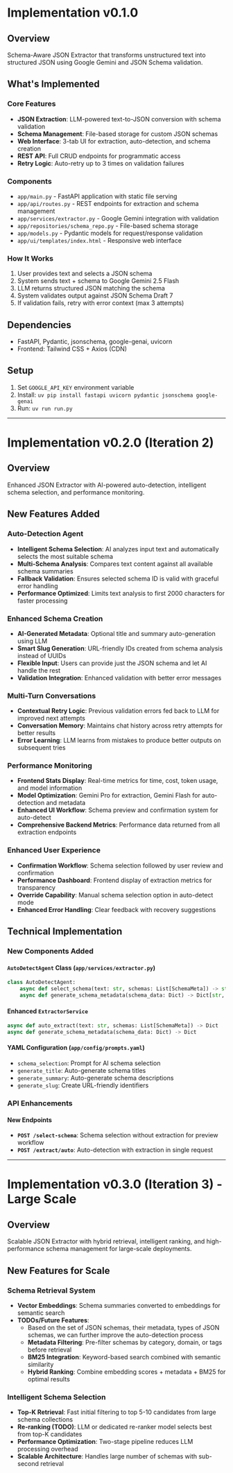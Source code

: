 # Implementation v0.1.0

## Overview
Schema-Aware JSON Extractor that transforms unstructured text into structured JSON using Google Gemini and JSON Schema validation.

## What's Implemented

### Core Features
- **JSON Extraction**: LLM-powered text-to-JSON conversion with schema validation
- **Schema Management**: File-based storage for custom JSON schemas  
- **Web Interface**: 3-tab UI for extraction, auto-detection, and schema creation
- **REST API**: Full CRUD endpoints for programmatic access
- **Retry Logic**: Auto-retry up to 3 times on validation failures

### Components
- `app/main.py` - FastAPI application with static file serving
- `app/api/routes.py` - REST endpoints for extraction and schema management
- `app/services/extractor.py` - Google Gemini integration with validation
- `app/repositories/schema_repo.py` - File-based schema storage
- `app/models.py` - Pydantic models for request/response validation
- `app/ui/templates/index.html` - Responsive web interface

### How It Works
1. User provides text and selects a JSON schema
2. System sends text + schema to Google Gemini 2.5 Flash
3. LLM returns structured JSON matching the schema
4. System validates output against JSON Schema Draft 7
5. If validation fails, retry with error context (max 3 attempts)

## Dependencies
- FastAPI, Pydantic, jsonschema, google-genai, uvicorn
- Frontend: Tailwind CSS + Axios (CDN)

## Setup
1. Set `GOOGLE_API_KEY` environment variable
2. Install: `uv pip install fastapi uvicorn pydantic jsonschema google-genai`
3. Run: `uv run run.py`

---

# Implementation v0.2.0 (Iteration 2)

## Overview
Enhanced JSON Extractor with AI-powered auto-detection, intelligent schema selection, and performance monitoring.

## New Features Added

### Auto-Detection Agent
- **Intelligent Schema Selection**: AI analyzes input text and automatically selects the most suitable schema
- **Multi-Schema Analysis**: Compares text content against all available schema summaries
- **Fallback Validation**: Ensures selected schema ID is valid with graceful error handling
- **Performance Optimized**: Limits text analysis to first 2000 characters for faster processing

### Enhanced Schema Creation
- **AI-Generated Metadata**: Optional title and summary auto-generation using LLM
- **Smart Slug Generation**: URL-friendly IDs created from schema analysis instead of UUIDs
- **Flexible Input**: Users can provide just the JSON schema and let AI handle the rest
- **Validation Integration**: Enhanced validation with better error messages

### Multi-Turn Conversations  
- **Contextual Retry Logic**: Previous validation errors fed back to LLM for improved next attempts
- **Conversation Memory**: Maintains chat history across retry attempts for better results
- **Error Learning**: LLM learns from mistakes to produce better outputs on subsequent tries

### Performance Monitoring
- **Frontend Stats Display**: Real-time metrics for time, cost, token usage, and model information
- **Model Optimization**: Gemini Pro for extraction, Gemini Flash for auto-detection and metadata
- **Enhanced UI Workflow**: Schema preview and confirmation system for auto-detect
- **Comprehensive Backend Metrics**: Performance data returned from all extraction endpoints

### Enhanced User Experience
- **Confirmation Workflow**: Schema selection followed by user review and confirmation
- **Performance Dashboard**: Frontend display of extraction metrics for transparency
- **Override Capability**: Manual schema selection option in auto-detect mode
- **Enhanced Error Handling**: Clear feedback with recovery suggestions

## Technical Implementation

### New Components Added

#### `AutoDetectAgent` Class (`app/services/extractor.py`)
```python
class AutoDetectAgent:
    async def select_schema(text: str, schemas: List[SchemaMeta]) -> str
    async def generate_schema_metadata(schema_data: Dict) -> Dict[str, str]
```

#### Enhanced `ExtractorService` 
```python
async def auto_extract(text: str, schemas: List[SchemaMeta]) -> Dict
async def generate_schema_metadata(schema_data: Dict) -> Dict
```

#### YAML Configuration (`app/config/prompts.yaml`)
- `schema_selection`: Prompt for AI schema selection
- `generate_title`: Auto-generate schema titles
- `generate_summary`: Auto-generate schema descriptions  
- `generate_slug`: Create URL-friendly identifiers

### API Enhancements

#### New Endpoints
- **`POST /select-schema`**: Schema selection without extraction for preview workflow
- **`POST /extract/auto`**: Auto-detection with extraction in single request

---

# Implementation v0.3.0 (Iteration 3) - Large Scale

## Overview
Scalable JSON Extractor with hybrid retrieval, intelligent ranking, and high-performance schema management for large-scale deployments.

## New Features for Scale

### Schema Retrieval System
- **Vector Embeddings**: Schema summaries converted to embeddings for semantic search
- **TODOs/Future Features**:
    - Based on the set of JSON schemas, their metadata, types of JSON schemas, we can further improve the auto-detection process
    - **Metadata Filtering**: Pre-filter schemas by category, domain, or tags before retrieval
    - **BM25 Integration**: Keyword-based search combined with semantic similarity
    - **Hybrid Ranking**: Combine embedding scores + metadata + BM25 for optimal results

### Intelligent Schema Selection
- **Top-K Retrieval**: Fast initial filtering to top 5-10 candidates from large schema collections
- **Re-ranking (TODO)**: LLM or dedicated re-ranker model selects best from top-K candidates
- **Performance Optimization**: Two-stage pipeline reduces LLM processing overhead
- **Scalable Architecture**: Handles large number of schemas with sub-second retrieval